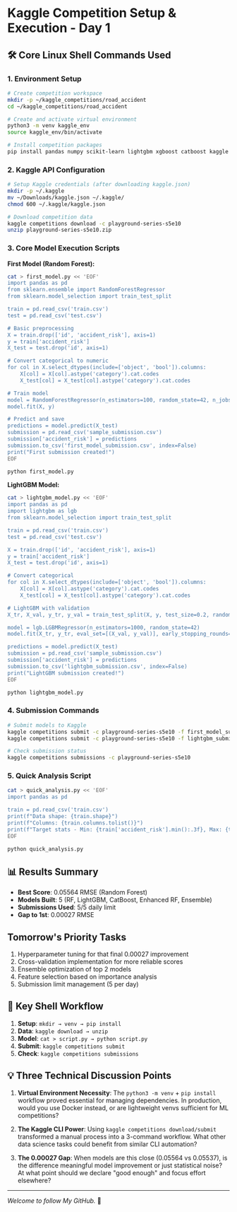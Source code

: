 # Kaggle Competition Setup & Execution - Day 1

## 🛠️ Core Linux Shell Commands Used

### 1. Environment Setup
```bash
# Create competition workspace
mkdir -p ~/kaggle_competitions/road_accident
cd ~/kaggle_competitions/road_accident

# Create and activate virtual environment
python3 -m venv kaggle_env
source kaggle_env/bin/activate

# Install competition packages
pip install pandas numpy scikit-learn lightgbm xgboost catboost kaggle
```

### 2. Kaggle API Configuration
```bash
# Setup Kaggle credentials (after downloading kaggle.json)
mkdir -p ~/.kaggle
mv ~/Downloads/kaggle.json ~/.kaggle/
chmod 600 ~/.kaggle/kaggle.json

# Download competition data
kaggle competitions download -c playground-series-s5e10
unzip playground-series-s5e10.zip
```

### 3. Core Model Execution Scripts

**First Model (Random Forest):**
```bash
cat > first_model.py << 'EOF'
import pandas as pd
from sklearn.ensemble import RandomForestRegressor
from sklearn.model_selection import train_test_split

train = pd.read_csv('train.csv')
test = pd.read_csv('test.csv')

# Basic preprocessing
X = train.drop(['id', 'accident_risk'], axis=1)
y = train['accident_risk']
X_test = test.drop('id', axis=1)

# Convert categorical to numeric
for col in X.select_dtypes(include=['object', 'bool']).columns:
    X[col] = X[col].astype('category').cat.codes
    X_test[col] = X_test[col].astype('category').cat.codes

# Train model
model = RandomForestRegressor(n_estimators=100, random_state=42, n_jobs=-1)
model.fit(X, y)

# Predict and save
predictions = model.predict(X_test)
submission = pd.read_csv('sample_submission.csv')
submission['accident_risk'] = predictions
submission.to_csv('first_model_submission.csv', index=False)
print("First submission created!")
EOF

python first_model.py
```

**LightGBM Model:**
```bash
cat > lightgbm_model.py << 'EOF'
import pandas as pd
import lightgbm as lgb
from sklearn.model_selection import train_test_split

train = pd.read_csv('train.csv')
test = pd.read_csv('test.csv')

X = train.drop(['id', 'accident_risk'], axis=1)
y = train['accident_risk']
X_test = test.drop('id', axis=1)

# Convert categorical
for col in X.select_dtypes(include=['object', 'bool']).columns:
    X[col] = X[col].astype('category').cat.codes
    X_test[col] = X_test[col].astype('category').cat.codes

# LightGBM with validation
X_tr, X_val, y_tr, y_val = train_test_split(X, y, test_size=0.2, random_state=42)

model = lgb.LGBMRegressor(n_estimators=1000, random_state=42)
model.fit(X_tr, y_tr, eval_set=[(X_val, y_val)], early_stopping_rounds=50, verbose=False)

predictions = model.predict(X_test)
submission = pd.read_csv('sample_submission.csv')
submission['accident_risk'] = predictions
submission.to_csv('lightgbm_submission.csv', index=False)
print("LightGBM submission created!")
EOF

python lightgbm_model.py
```

### 4. Submission Commands
```bash
# Submit models to Kaggle
kaggle competitions submit -c playground-series-s5e10 -f first_model_submission.csv -m "First model - Random Forest"
kaggle competitions submit -c playground-series-s5e10 -f lightgbm_submission.csv -m "LightGBM baseline"

# Check submission status
kaggle competitions submissions -c playground-series-s5e10
```

### 5. Quick Analysis Script
```bash
cat > quick_analysis.py << 'EOF'
import pandas as pd

train = pd.read_csv('train.csv')
print(f"Data shape: {train.shape}")
print(f"Columns: {train.columns.tolist()}")
print(f"Target stats - Min: {train['accident_risk'].min():.3f}, Max: {train['accident_risk'].max():.3f}, Mean: {train['accident_risk'].mean():.3f}")
EOF

python quick_analysis.py
```

## 📊 Results Summary
- **Best Score**: 0.05564 RMSE (Random Forest)
- **Models Built**: 5 (RF, LightGBM, CatBoost, Enhanced RF, Ensemble)
- **Submissions Used**: 5/5 daily limit
- **Gap to 1st**: 0.00027 RMSE

## Tomorrow's Priority Tasks

1. Hyperparameter tuning for that final 0.00027 improvement
2. Cross-validation implementation for more reliable scores
3. Ensemble optimization of top 2 models
4. Feature selection based on importance analysis
5. Submission limit management (5 per day)

## 🎯 Key Shell Workflow
1. **Setup**: `mkdir → venv → pip install`
2. **Data**: `kaggle download → unzip`
3. **Model**: `cat > script.py → python script.py`
4. **Submit**: `kaggle competitions submit`
5. **Check**: `kaggle competitions submissions`

## 💡 Three Technical Discussion Points

1. **Virtual Environment Necessity**: The `python3 -m venv` + `pip install` workflow proved essential for managing dependencies. In production, would you use Docker instead, or are lightweight venvs sufficient for ML competitions?

2. **The Kaggle CLI Power**: Using `kaggle competitions download/submit` transformed a manual process into a 3-command workflow. What other data science tasks could benefit from similar CLI automation?

3. **The 0.00027 Gap**: When models are this close (0.05564 vs 0.05537), is the difference meaningful model improvement or just statistical noise? At what point should we declare "good enough" and focus effort elsewhere?

---

*Welcome to follow My GitHub.* 🚀
